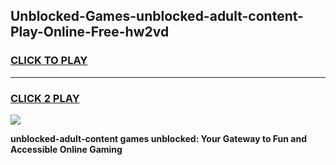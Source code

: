 
## Unblocked-Games-unblocked-adult-content-Play-Online-Free-hw2vd
<h3>
<a href="https://premium76.site?title=unblocked-adult-content&ref=26A">CLICK TO PLAY</a></h3>
<hr>

<h3>
<a href="https://premium76.site?title=unblocked-adult-content&ref=26A">CLICK 2 PLAY</a>
  
</h3>

<a href="https://premium76.site?title=unblocked-adult-content&ref=26A"><img src="https://clearcache.store/games.png"></a>


**unblocked-adult-content games unblocked: Your Gateway to Fun and Accessible Online Gaming**

